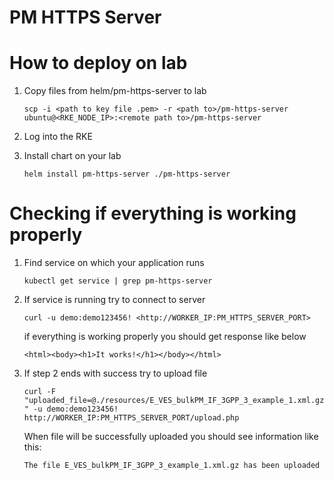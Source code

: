 # PM HTTPS Server

# How to deploy on lab

1. Copy files from helm/pm-https-server to lab
 
     `scp -i <path to key file .pem> -r <path to>/pm-https-server ubuntu@<RKE_NODE_IP>:<remote path to>/pm-https-server `
2. Log into the RKE

3. Install chart on your lab
    
    `helm install pm-https-server ./pm-https-server`
 
# Checking if everything is working properly

1. Find service on which your application runs

    `kubectl get service | grep pm-https-server`
    
2. If service is running try to connect to server

    `curl -u demo:demo123456! <http://WORKER_IP:PM_HTTPS_SERVER_PORT>`
    
    if everything is working properly you should get response like below
    
    `<html><body><h1>It works!</h1></body></html>`
    
3. If step 2 ends with success try to upload file
    
    `curl -F "uploaded_file=@./resources/E_VES_bulkPM_IF_3GPP_3_example_1.xml.gz" -u demo:demo123456! http://WORKER_IP:PM_HTTPS_SERVER_PORT/upload.php`  
    
    When file will be successfully uploaded you should see information like this:
    
     `The file E_VES_bulkPM_IF_3GPP_3_example_1.xml.gz has been uploaded`  